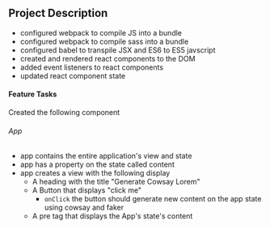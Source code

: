 ## Project Description  

* configured webpack to compile JS into a bundle
* configured webpack to compile sass into a bundle
* configured babel to transpile JSX and ES6 to ES5 javscript
* created and rendered react components to the DOM
* added event listeners to react components
* updated react component state

#### Feature Tasks  
Created the following component

###### App
* app contains the entire application's view and state
* app has a property on the state called content
* app creates a view with the following display
  * A heading with the title "Generate Cowsay Lorem"
  * A Button that displays "click me"
    * `onClick` the button should generate new content on the app state using cowsay and faker
  * A pre tag that displays the App's state's content

